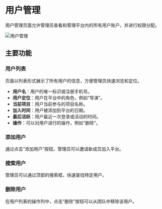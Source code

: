 # 用户管理

用户管理页面允许管理员查看和管理平台内的所有用户账户，并进行权限分配。

![用户管理](/assets/UserManagement.png)

## 主要功能

### 用户列表

页面以列表形式展示了所有用户的信息，方便管理员快速浏览和定位。

- **用户名**：用户的唯一标识或注册手机号。
- **用户定位**：用户在平台中的角色，例如“导演”。
- **当前项目**：用户当前参与的项目名称。
- **加入时间**：用户被添加到平台的日期。
- **最后活跃**：用户最近一次登录或活动的时间。
- **操作**：可以对用户进行的操作，例如“删除”。

### 添加用户

通过点击“添加用户”按钮，管理员可以邀请新成员加入平台。

### 搜索用户

管理员可以通过顶部的搜索框，快速查找特定用户。

### 删除用户

在用户列表的操作列中，点击“删除”按钮可以从团队中移除该用户。
